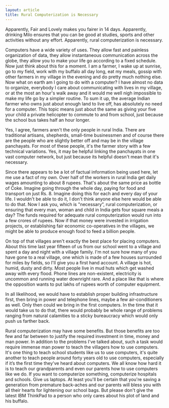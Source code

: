 ```yaml
---
layout: article
title: Rural Computerization is Necessary
---
```


Apparently, Fair and Lovely makes you fairer in 14 days. Apparently,
drinking Milo ensures that you can be good at studies, sports and other
activities without any effort. Apparently, rural computerization is
necessary. 

Computers have a wide variety of uses. They allow fast and painless
organization of data, they allow instantaneous communication across the
globe, they allow you to make your life go according to a fixed
schedule. Now just think about this for a moment. I am a farmer, I wake
up at sunrise, go to my field, work with my buffalo all day long, eat my
meals, gossip with other farmers in my village in the evening and do
pretty much nothing else. Now what on earth am I going to do with a
computer? I have almost no data to organize, everybody I care about
communicating with lives in my village, or at the most an hour's walk
away and it would me well nigh impossible to make my life go by a
simpler routine. To sum it up, the average Indian farmer who owns just
about enough land to live off, has absolutely no need for a computer.
This topic means just about the same as giving your five your child a
private helicopter to commute to and from school, just because the
school bus takes half an hour longer. 

Yes, I agree, farmers aren't the only people in rural India. There are
traditional artisans, shepherds, small-time businessmen and of course
there are the people who are slightly better off and may be in the
village panchayats. For most of these people, it's the farmer story with
a few technical variations. Yes, it may be helpful linking the
panchayats in one vast computer network, but just because its helpful
doesn't mean that it's necessary. 

Since there appears to be a lot of factual information being used here,
let me use a fact of my own. Over half of the workers in rural India get
daily wages amounting to about 8 rupees. That's about the same price as
bottle of Coke. Imagine going through the whole day, paying for food and
transport on just Rs. 8. Imagine doing this for each and every day of
your life. I wouldn't be able to do it, I don't think anyone else here
would be able to do that. Now I ask you, which is "necessary”, rural
computerization, or ensuring that every man, woman and child in India
gets four square meals a day? The funds required for adequate rural
computerization would run into a few crores of rupees. Now if that money
were invested in irrigation projects, or establishing fair economic
co-operatives in the villages, we might be able to produce enough food
to feed a billion people. 

On top of that villages aren't exactly the best place for placing
computers. About this time last year fifteen of us from our school went
to a village and spent a day and night with a village family. I'm not
sure how many of you have gone to a real village, one which is made of a
few houses surrounded for miles by fields, so I'll give you a first hand
account. A village is hot, humid, dusty and dirty. Most people live in
mud huts which get washed away with every flood. Phone lines are
non-existent, electricity is uncommon and running water downright rare.
And a place like that is where the opposition wants to put lakhs of
rupees worth of computer equipment. 

In all likelihood, we would have to establish proper building
infrastructure first, then bring in power and telephone lines, maybe a
few air-conditioners as well. Only then could we bring in the first
computers. In the time that it would take us to do that, there would
probably be whole range of problems ranging from natural calamities to a
sticky bureaucracy which would only push us farther back.

Rural computerization may have some benefits. But those benefits are too
few and far between to justify the required investment in time, money
and man power. In addition to the problems I've talked about, such a
task would require immense man power to teach the villagers how to use
computers. It's one thing to teach school students like us to use
computers, it's quite another to teach people around forty years old to
use computers, especially if it’s the first time they've heard about
computers. We all know how hard it is to teach our grandparents and even
our parents how to use computers like we do. If you want to computerize
something, computerize hospitals and schools. Give us laptops. At least
you'll be certain that you're saving a generation from premature
back-aches and our parents will bless you with all their hearts for
lightening our school bags. But please don't give the latest IBM
ThinkPad to a person who only cares about his plot of land and his
buffalo.

